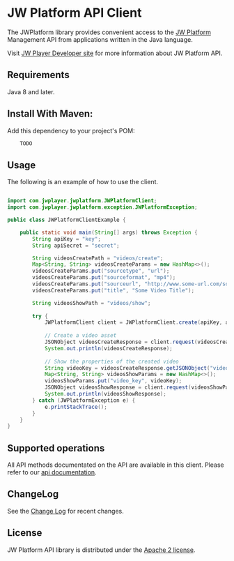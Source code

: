 # JW Platform API Client

The JWPlatform library provides convenient access to the
[JW Platform](https://www.jwplayer.com/products/jwplatform/)
Management API from applications written in the Java language.

Visit [JW Player Developer site](https://developer.jwplayer.com/jw-platform/)
for more information about JW Platform API.

## Requirements

Java 8 and later.

## Install With Maven:

Add this dependency to your project's POM:

```xml
    TODO
```

## Usage

The following is an example of how to use the client.

```java

import com.jwplayer.jwplatform.JWPlatformClient;
import com.jwplayer.jwplatform.exception.JWPlatformException;

public class JWPlatformClientExample {

    public static void main(String[] args) throws Exception {
        String apiKey = "key";
        String apiSecret = "secret";

        String videosCreatePath = "videos/create";
        Map<String, String> videosCreateParams = new HashMap<>();
        videosCreateParams.put("sourcetype", "url");
        videosCreateParams.put("sourceformat", "mp4");
        videosCreateParams.put("sourceurl", "http://www.some-url.com/some-video.mp4");
        videosCreateParams.put("title", "Some Video Title");

        String videosShowPath = "videos/show";
        
        try {            
            JWPlatformClient client = JWPlatformClient.create(apiKey, apiSecret);
            
            // Create a video asset
            JSONObject videosCreateResponse = client.request(videosCreatePath, videosCreateParams);
            System.out.println(videosCreateResponse);
            
            // Show the properties of the created video
            String videoKey = videosCreateResponse.getJSONObject("video").get("key").toString();
            Map<String, String> videosShowParams = new HashMap<>();
            videosShowParams.put("video_key", videoKey);
            JSONObject videosShowResponse = client.request(videosShowPath, videosShowParams);
            System.out.println(videosShowResponse);
        } catch (JWPlatformException e) {
            e.printStackTrace();
        }
    }
}

```

## Supported operations

All API methods documentated on the API are available in this client. 
Please refer to our [api documentation](https://developer.jwplayer.com/jwplayer/reference).

## ChangeLog 
See the [Change Log](CHANGELOG.md) for recent changes.

## License

JW Platform API library is distributed under the
[Apache 2 license](LICENSE).